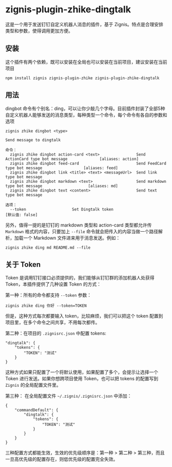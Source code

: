 # zignis-plugin-zhike-dingtalk

这是一个用于发送钉钉自定义机器人消息的插件，基于 Zignis。特点是合理安排类型和参数，使得调用更加方便。

## 安装

这个插件有两个依赖，既可以安装在全局也可以安装在当前项目，建议安装在当前项目

```
npm install zignis zignis-plugin-zhike zignis-plugin-zhike-dingtalk
```

## 用法

dingbot 命令有个别名：ding，可以让你少敲几个字母。目前插件封装了全部5种自定义机器人能够发送的消息类型，每种类型一个命令，每个命令有各自的参数和选项

```
zignis zhike dingbot <type>

Send message to dingtalk

命令：
  zignis zhike dingbot action-card <text>                Send ActionCard type bot message              [aliases: action]
  zignis zhike dingbot feed-card                         Send FeedCard type bot message                  [aliases: feed]
  zignis zhike dingbot link <title> <text> <messageUrl>  Send link type bot message
  zignis zhike dingbot markdown <text>                   Send markdown type bot message                    [aliases: md]
  zignis zhike dingbot text <content>                    Send text type bot message

选项：
  --token                    Set Dingtalk token                                                          [默认值: false]
```

另外，值得一提的是钉钉的 markdown 类型和 action-card 类型都允许传 `Markdown` 格式的内容，只要加上 `--file` 命令就会把传入的内容当做一个路径解析，加载一个 Markdown 文件进来用于消息发送。例如：

```
zignis zhike ding md README.md --file
```

## 关于 Token

Token 是调用钉钉接口必须提供的，我们能够从钉钉群的添加机器人处获得 Token，本插件提供了几种设置 Token 的方式：

第一种：所有的命令都支持 `--token` 参数：

```
zignis zhike ding 你好 --token=TOKEN
```

但是，这种方式每次都要输入 token，比较麻烦，我们可以把这个 token 配置到项目里，在多个命令之间共享，不用每次都传。

第二种：在项目的 `.zignisrc.json` 中配置 tokens:

```
"dingtalk": {
    "tokens": {
        "TOKEN": "测试"
    }
}
```

这种方式如果只配置了一个将默认使用，如果配置了多个，会提示让选择一个 Token 进行发送。如果你想跨项目使用 Token，也可以把 tokens 的配置写到 `Zignis` 的全局配置文件里。

第三种： 在全局配置文件 `~/.zignis/.zignisrc.json` 中添加：

```
{
    "commandDefault": {
        "dingtalk": {
            "tokens": {
                "TOKEN": "测试"
            }
        }
    }
}
```

三种配置方式都能生效，生效的优先级顺序是：第一种 > 第二种 > 第三种，而且一旦高优先级的配置存在，则低优先级的配置完全失效。